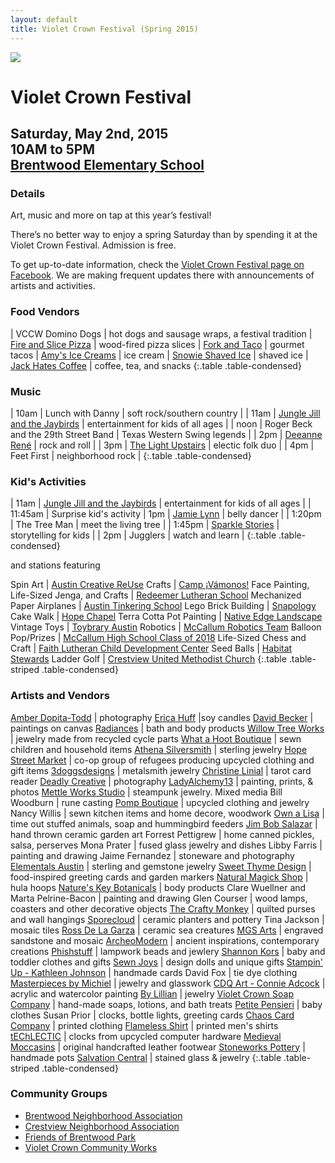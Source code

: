 ```yaml
---
layout: default
title: Violet Crown Festival (Spring 2015)
---
```

<div class="container">
	<div class="row">
		<div class="col-md-2"><img src="img/VCF_Logo_2014_sm.png" class="img-responsive"></div>
		<div class="col-md-6">
			<h1>Violet Crown Festival</h1>
			<h2>
				Saturday, May 2nd, 2015 <br>
				10AM to 5PM <br>
				<a href="https://goo.gl/maps/xov1S">Brentwood Elementary School</a>
			</h2>
		</div>
	</div>
</div>

### Details

Art, music and more on tap at this year’s festival!

There’s no better way to enjoy a spring Saturday than by spending it at the
Violet Crown Festival. Admission is free.

To get up-to-date information, check the [Violet Crown Festival page on Facebook](https://www.facebook.com/VioletCrownFestival).
We are making frequent updates there with announcements of artists and activities.

### Food Vendors

| VCCW Domino Dogs | hot dogs and sausage wraps, a festival tradition
| [Fire and Slice Pizza](http://www.fireandsliceaustin.com/) | wood-fired pizza slices
| [Fork and Taco](http://forkandtaco.com/) | gourmet tacos
| [Amy's Ice Creams](http://www.amysicecreams.com) | ice cream
| [Snowie Shaved Ice](http://austinshavediceco.com) | shaved ice
| [Jack Hates Coffee](http://www.jackhatescoffee.com) | coffee, tea, and snacks
{:.table .table-condensed}

### Music

| 10am | Lunch with Danny | soft rock/southern country |
| 11am | [Jungle Jill and the Jaybirds](http://www.myspace.com/junglejilljaybirds) | entertainment for kids of all ages |
| noon | Roger Beck and the 29th Street Band | Texas Western Swing legends |
|  2pm | [Deeanne René](http://www.deannrene.com/) | rock and roll |
|  3pm | [The Light Upstairs](http://thelightupstairsband.com) | electic folk duo |
|  4pm | Feet First | neighborhood rock |
{:.table .table-condensed}

### Kid's Activities

| 11am | [Jungle Jill and the Jaybirds](http://www.myspace.com/junglejilljaybirds) | entertainment for kids of all ages |
| 11:45am | Surprise kid's activity
|  1pm | [Jamie Lynn](http://www.jamielynnbellydance.com/) | belly dancer |
| 1:20pm | The Tree Man | meet the living tree |
| 1:45pm | [Sparkle Stories](http://www.sparklestories.com/) | storytelling for kids |
|  2pm | Jugglers | watch and learn |
{:.table .table-condensed}

and stations featuring

Spin Art | [Austin Creative ReUse](http://austincreativereuse.org/)
Crafts | [Camp ¡Vámonos!](http://www.campvamonos.com/)
Face Painting, Life-Sized Jenga, and Crafts | [Redeemer Lutheran School](http://www.redeemerschool.net/)
Mechanized Paper Airplanes | [Austin Tinkering School](http://austintinkeringschool.com/)
Lego Brick Building | [Snapology](http://austin.snapology.com)
Cake Walk | [Hope Chapel](http://hope.org/)
Terra Cotta Pot Painting | [Native Edge Landscape](http://nativeedgelandscape.com/)
Vintage Toys | [Toybrary Austin](http://toybraryaustin.com/)
Robotics | [McCallum Robotics Team](http://mccallumrobotics.weebly.com/)
Balloon Pop/Prizes | [McCallum High School Class of 2018](http://www.austinschools.org/campus/mccallum/)
Life-Sized Chess and Craft | [Faith Lutheran Child Development Center](http://www.faithlutherancdc.com/)
Seed Balls | [Habitat Stewards](http://www.austintexas.gov/page/austin-habitat-stewards)
Ladder Golf | [Crestview United Methodist Church](http://crestviewmethodist.org/)
{:.table .table-striped .table-condensed}

### Artists and Vendors

[Amber Dopita-Todd](http://amberdopita.com) | photography
[Erica Huff](http://etsy.com/shop/wickhabit/) |soy candles
[David Becker](https://www.facebook.com/DavidBeckerArtist) | paintings on canvas
[Radiances](http://radiances.vpweb.com/) | bath and body products
[Willow Tree Works](https://willowtreeworks.wordpress.com/) | jewelry made from recycled cycle parts
[What a Hoot Boutique](https://www.facebook.com/WhatAHootBoutique) | sewn children and household items
[Athena Silversmith](http://www.athenasilversmith.com/) | sterling jewelry
[Hope Street Market](http://www.hsm-austin.com/) | co-op group of refugees producing upcycled clothing and gift items
[3doggsdesigns](https://www.etsy.com/shop/3doggsdesigns) | metalsmith jewelry
[Christine Linial](http://christinethepsychic.com/) | tarot card reader
[Deadly Creative](http://www.deadlycreative.com/) | photography
[LadyAlchemy13](https://www.etsy.com/shop/ladyalchemy13) | painting, prints, & photos
[Mettle Works Studio](https://www.etsy.com/shop/MettleWorksStudio) | steampunk jewelry. Mixed media
Bill Woodburn | rune casting
[Pomp Boutique](http://keatleydesigns.com/) | upcycled clothing and jewelry
Nancy Willis | sewn kitchen items and home decore, woodwork
[Own a Lisa](http://ownalisa.com/) | time out stuffed animals, soap and hummingbird feeders
[Jim Bob Salazar](http://jimbobsalazar.blogspot.com/) | hand thrown ceramic garden art
Forrest Pettigrew | home canned pickles, salsa, perserves
Mona Prater | fused glass jewelry and dishes
Libby Farris | painting and drawing
Jaime Fernandez | stoneware and photography
[Elementals Austin](https://www.facebook.com/elementals.austin) | sterling and gemstone jewelry
[Sweet Thyme Design](https://www.etsy.com/shop/sweetthymedesign) | food-inspired greeting cards and garden markers
[Natural Magick Shop](https://www.facebook.com/pages/Natural-Magick-Shop/228780966758) | hula hoops
[Nature's Key Botanicals](https://www.etsy.com/shop/NaturesKeyBotanicals/) | body products
Clare Wuellner and Marta Pelrine-Bacon | painting and drawing
Glen Courser | wood lamps, coasters and other decorative objects
[The Crafty Monkey](https://www.etsy.com/shop/craftymonkey/) | quilted purses and wall hangings
[Sporecloud](https://www.etsy.com/shop/sporecloud/) | ceramic planters and pottery
Tina Jackson | mosaic tiles
[Ross De La Garza](http://www.phishross.com) | ceramic sea creatures
[MGS Arts](http://www.mgsarts.com/) | engraved sandstone and mosaic
[ArcheoModern](http://Archeomoderndesigns.com) | ancient inspirations, contemporary creations
[Phishstuff](http://phishstuff.etsy.com) | lampwork beads and jewlery
[Shannon Kors](http://sksurfgirl.etsy.com) | baby and toddler clothes and gifts
[Sewn Joys](http://sewnjoys.etsy.com) | design dolls and unique gifts
[Stampin' Up - Kathleen Johnson](http://Kathleenstamps.stampinup.net) | handmade cards
David Fox | tie dye clothing
[Masterpieces by Michiel](http://masterpiecesbymichiel.com) | jewelry and glasswork
[CDQ Art - Connie Adcock](http://cdqart.com) | acrylic and watercolor painting
[By Lillian](http://bylillian.com) | jewelry
[Violet Crown Soap Company](http://Violetcrownsoap.com) | hand-made soaps, lotions, and bath treats
[Petite Pensieri](http://petitepensieri.etsy.com) | baby clothes
Susan Prior | clocks, bottle lights, greeting cards
[Chaos Card Company](http://www.chaoscardcompany.com/) | printed clothing
[Flameless Shirt](http://flamelessshirt.com) | printed men's shirts
[tEChLECTIC](http://techlectic.com) | clocks from upcycled computer hardware
[Medieval Moccasins](http://medievalmoccasins.com) | original handcrafted leather footwear
[Stoneworks Pottery](http://etsy.com/shop/stoneworkspottery) | handmade pots
[Salvation Central](http://www.salvationcentral.com/) | stained glass & jewelry
{:.table .table-striped .table-condensed}

### Community Groups

* [Brentwood Neighborhood Association](brentwoodaustin.blogspot.com)
* [Crestview Neighborhood Association](http://www.crestviewna.org/)
* [Friends of Brentwood Park](https://www.fobp.info/)
* [Violet Crown Community Works](http://violetcrowncommunity.com/about/)
